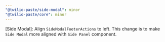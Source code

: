 ```yaml
---
"@twilio-paste/side-modal": minor
"@twilio-paste/core": minor
---
```


[Side Modal]: Align `SideModalFooterActions` to left. This change is to make `Side Modal` more aligned with `Side Panel` component.
